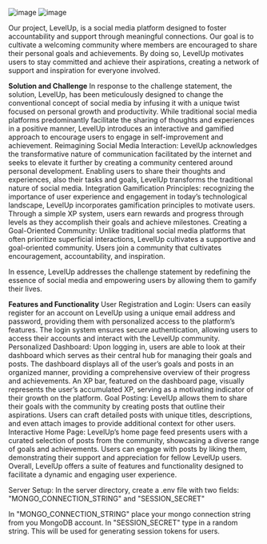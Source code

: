 

![image](https://github.com/user-attachments/assets/db5e5281-6a4f-4a23-850a-f77e1be25e90)
![image](https://github.com/user-attachments/assets/570b1ff4-ab9e-4474-bbe9-c8cbc90695de)


Our project, LevelUp, is a social media platform designed to foster accountability and support through meaningful connections. Our goal is to cultivate a welcoming community where members are encouraged to share their personal goals and achievements. By doing so, LevelUp motivates users to stay committed and achieve their aspirations, creating a network of support and inspiration for everyone involved.

**Solution and Challenge**
In response to the challenge statement, the solution, LevelUp, has been meticulously designed to change the conventional concept of social media by infusing it with a unique twist focused on personal growth and productivity. While traditional social media platforms predominantly facilitate the sharing of thoughts and experiences in a positive manner, LevelUp introduces an interactive and gamified approach to encourage users to engage in self-improvement and achievement.
Reimagining Social Media Interaction: LevelUp acknowledges the transformative nature of communication facilitated by the internet and seeks to elevate it further by creating a community centered around personal development. Enabling users to share their thoughts and experiences, also their tasks and goals, LevelUp transforms the traditional nature of social media.
Integration Gamification Principles: recognizing the importance of user experience and engagement in today’s technological landscape, LevelUp incorporates gamification principles to motivate users. Through a simple XP system, users earn rewards and progress through levels as they accomplish their goals and achieve milestones.
Creating a Goal-Oriented Community: Unlike traditional social media platforms that often prioritize superficial interactions, LevelUp cultivates a supportive and goal-oriented community. Users join a community that cultivates encouragement, accountability, and inspiration.

In essence, LevelUp addresses the challenge statement by redefining the essence of social media and empowering users by allowing them to gamify their lives.

**Features and Functionality**
User Registration and Login:
Users can easily register for an account on LevelUp using a unique email address and password, providing them with personalized access to the platform’s features.
The login system ensures secure authentication, allowing users to access their accounts and interact with the LevelUp community.
Personalized Dashboard:
Upon logging in, users are able to look at their dashboard which serves as their central hub for managing their goals and posts.
The dashboard displays all of the user’s goals and posts in an organized manner, providing a comprehensive overview of their progress and achievements.
An XP bar, featured on the dashboard page, visually represents the user’s accumulated XP, serving as a motivating indicator of their growth on the platform.
Goal Posting:
LevelUp allows them to share their goals with the community by creating posts that outline their aspirations.
Users can craft detailed posts with unique titles, descriptions, and even attach images to provide additional context for other users.
Interactive Home Page:
LevelUp’s home page feed presents users with a curated selection of posts from the community, showcasing a diverse range of goals and achievements.
Users can engage with posts by liking them, demonstrating their support and appreciation for fellow LevelUp users.
Overall, LevelUp offers a suite of features and functionality designed to facilitate a dynamic and engaging user experience.

Server Setup:
In the server directory, create a .env file with two fields: "MONGO_CONNECTION_STRING" and "SESSION_SECRET"

In "MONGO_CONNECTION_STRING" place your mongo connection string from you MongoDB account.
In "SESSION_SECRET" type in a random string. This will be used for generating session tokens for users.
